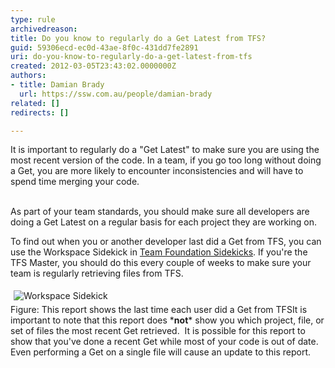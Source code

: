 ```yaml
---
type: rule
archivedreason: 
title: Do you know to regularly do a Get Latest from TFS?
guid: 59306ecd-ec0d-43ae-8f0c-431dd7fe2891
uri: do-you-know-to-regularly-do-a-get-latest-from-tfs
created: 2012-03-05T23:43:02.0000000Z
authors:
- title: Damian Brady
  url: https://ssw.com.au/people/damian-brady
related: []
redirects: []

---
```



It is important to regularly do a &quot;Get Latest&quot; to make sure you are using the most recent version of the code. In a team, if you go too long without doing a Get, you are more likely to encounter inconsistencies and will have to spend time merging your code.
<br><excerpt class='endintro'></excerpt><br>
<p>As part of your team standards, you should make sure all developers are doing a Get Latest on a regular basis for each project they are working on.</p>
<p>To find out when you or another developer last did a Get from TFS, you can use the Workspace Sidekick in <a href="http&#58;//www.attrice.info/cm/tfs/index.htm">Team Foundation Sidekicks</a>. If you're the TFS Master, you should do this every couple of weeks to make sure your team is regularly retrieving files from TFS.</p>
<p><img alt="Workspace Sidekick" src="/TFS/RulesToBetterVersionControlwithTFS(AKASourceControl)/PublishingImages/SidekicksWorkspaceLastGet.png" style="margin&#58;5px;" /><br><span class="ssw-rteStyle-FigureNormal">Figure&#58; This report shows the last time each user did a Get from </span><span class="ssw-rteStyle-FigureNormal">TFS</span>It is important to note that this report does *<strong>not</strong>* show you which project, file, or set of files the most recent Get retrieved.&#160; It is possible for this report to show that you've done a recent Get while most of your code is out of date.&#160; Even&#160;performing a Get on&#160;a single file will cause an update to this report.</p>


